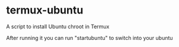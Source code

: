# termux-ubuntu

A script to install Ubuntu chroot in Termux

After running it you can run "startubuntu" to switch into your ubuntu
